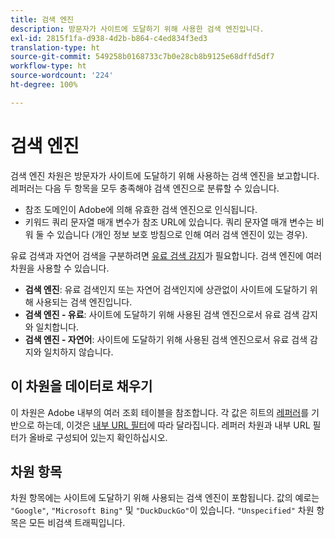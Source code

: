 ```yaml
---
title: 검색 엔진
description: 방문자가 사이트에 도달하기 위해 사용한 검색 엔진입니다.
exl-id: 2815f1fa-d938-4d2b-b864-c4ed834f3ed3
translation-type: ht
source-git-commit: 549258b0168733c7b0e28cb8b9125e68dffd5df7
workflow-type: ht
source-wordcount: '224'
ht-degree: 100%

---
```


# 검색 엔진

검색 엔진 차원은 방문자가 사이트에 도달하기 위해 사용하는 검색 엔진을 보고합니다. 레퍼러는 다음 두 항목을 모두 충족해야 검색 엔진으로 분류할 수 있습니다.

* 참조 도메인이 Adobe에 의해 유효한 검색 엔진으로 인식됩니다.
* 키워드 쿼리 문자열 매개 변수가 참조 URL에 있습니다. 쿼리 문자열 매개 변수는 비워 둘 수 있습니다 (개인 정보 보호 방침으로 인해 여러 검색 엔진이 있는 경우).

유료 검색과 자연어 검색을 구분하려면 [유료 검색 감지](/help/admin/admin/paid-search-detection/paid-search-detection.md)가 필요합니다. 검색 엔진에 여러 차원을 사용할 수 있습니다.

* **검색 엔진**: 유료 검색인지 또는 자연어 검색인지에 상관없이 사이트에 도달하기 위해 사용되는 검색 엔진입니다.
* **검색 엔진 - 유료**: 사이트에 도달하기 위해 사용된 검색 엔진으로서 유료 검색 감지와 일치합니다.
* **검색 엔진 - 자연어**: 사이트에 도달하기 위해 사용된 검색 엔진으로서 유료 검색 감지와 일치하지 않습니다.

## 이 차원을 데이터로 채우기

이 차원은 Adobe 내부의 여러 조회 테이블을 참조합니다. 각 값은 히트의 [레퍼러](referrer.md)를 기반으로 하는데, 이것은 [내부 URL 필터](/help/admin/admin/internal-url-filter-admin.md)에 따라 달라집니다. 레퍼러 차원과 내부 URL 필터가 올바로 구성되어 있는지 확인하십시오.

## 차원 항목

차원 항목에는 사이트에 도달하기 위해 사용되는 검색 엔진이 포함됩니다. 값의 예로는 `"Google"`, `"Microsoft Bing"` 및 `"DuckDuckGo"`이 있습니다. `"Unspecified"` 차원 항목은 모든 비검색 트래픽입니다.
